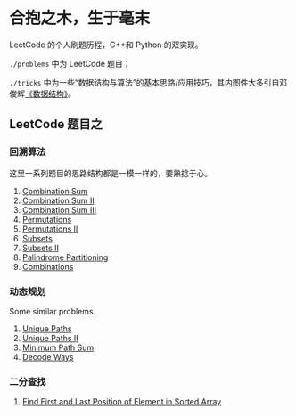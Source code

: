 # 合抱之木，生于毫末

LeetCode 的个人刷题历程，C++和 Python 的双实现。

`./problems` 中为 LeetCode 题目；

`./tricks` 中为一些“数据结构与算法”的基本思路/应用技巧，其内图件大多引自邓俊辉[《数据结构》](https://dsa.cs.tsinghua.edu.cn/~deng/ds/dsacpp/index.htm)。

## LeetCode 题目之

### 回溯算法

这里一系列题目的思路结构都是一模一样的，要熟捻于心。

1. [Combination Sum](./problems/leetcode/039.%20Combination%20Sum.md)
2. [Combination Sum II](./problems/leetcode/040.%20Combination%20Sum%20II.md)
3. [Combination Sum III](./problems/leetcode/216.%20Combination%20Sum%20III.md)
4. [Permutations](./problems/leetcode/046.%20Permutations.md)
5. [Permutations II](./problems/leetcode/047.%20Permutations%20II.md)
6. [Subsets](./problems/leetcode/078.%20Subsets.md)
7. [Subsets II](./problems/leetcode/090.%20Subsets%20II.md)
8. [Palindrome Partitioning](./problems/leetcode/131.%20Palindrome%20Partitioning.md)
9. [Combinations](./problems/leetcode/077.%20Combinations.md)

### 动态规划

Some similar problems.

1. [Unique Paths](./problems/leetcode/062.%20Unique%20Paths.md)
2. [Unique Paths II](./problems/leetcode/063.%20Unique%20Paths%20II.md)
3. [Minimum Path Sum](./problems/leetcode/064.%20Minimum%20Path%20Sum.md)
4. [Decode Ways](./problems/leetcode/091.%20Decode%20Ways.md)

### 二分查找

1. [Find First and Last Position of Element in Sorted Array](./problems/leetcode/034.%20Find%20First%20and%20Last%20Position%20of%20Element%20in%20Sorted%20Array.md)
